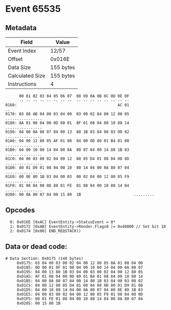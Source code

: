 # Event 65535

## Metadata

| Field           | Value     |
|-----------------|-----------|
| Event Index     | 12/57     |
| Offset          | 0x016E    |
| Data Size       | 155 bytes |
| Calculated Size | 155 bytes |
| Instructions    | 4         |

```
      00 01 02 03 04 05 06 07  08 09 0A 0B 0C 0D 0E 0F
      -- -- -- -- -- -- -- --  -- -- -- -- -- -- -- --
0160:                                            AC 01                ..
0170: 03 80 AB 04 00 03 04 00  03 00 02 04 00 12 80 05  ................
0180: 8A 01 08 04 00 0D 80 01  8F 01 08 04 00 10 80 14  ................
0190: 04 00 0A 80 07 04 00 13  80 1B 03 04 00 03 00 02  ................
01A0: 04 00 12 80 05 AF 01 08  04 00 0D 80 01 B4 01 08  ................
01B0: 04 00 10 80 14 04 00 0A  80 07 04 00 14 80 1B 03  ................
01C0: 04 00 03 00 02 04 00 12  80 05 D4 01 08 04 00 0D  ................
01D0: 80 01 D9 01 08 04 00 10  80 14 04 00 0A 80 07 04  ................
01E0: 00 0E 80 1B 03 04 00 03  00 02 04 00 12 80 05 F9  ................
01F0: 01 08 04 00 0D 80 01 FE  01 08 04 00 10 80 14 04  ................
0200: 00 0A 80 07 04 00 15 80  1B                       .........       
```

## Opcodes

```
  0: 0x016E [0xAC] EventEntity->StatusEvent = 0*
  1: 0x0172 [0xAB] EventEntity->Render.Flags0 |= 0x40000 // Set bit 18
  2: 0x0174 [0x00] END_REQSTACK()
```

## Data or dead code:

```
# Data Section: 0x0175 (148 bytes)
     0x0175: 03 04 00 03 00 02 04 00 12 80 05 8A 01 08 04 00
     0x0185: 0D 80 01 8F 01 08 04 00 10 80 14 04 00 0A 80 07
     0x0195: 04 00 13 80 1B 03 04 00 03 00 02 04 00 12 80 05
     0x01A5: AF 01 08 04 00 0D 80 01 B4 01 08 04 00 10 80 14
     0x01B5: 04 00 0A 80 07 04 00 14 80 1B 03 04 00 03 00 02
     0x01C5: 04 00 12 80 05 D4 01 08 04 00 0D 80 01 D9 01 08
     0x01D5: 04 00 10 80 14 04 00 0A 80 07 04 00 0E 80 1B 03
     0x01E5: 04 00 03 00 02 04 00 12 80 05 F9 01 08 04 00 0D
     0x01F5: 80 01 FE 01 08 04 00 10 80 14 04 00 0A 80 07 04
     0x0205: 00 15 80 1B
```
